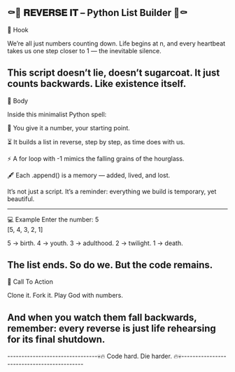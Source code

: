 ⚰️💎 𝐑𝐄𝐕𝐄𝐑𝐒𝐄 𝐈𝐓 – Python List Builder 💎⚰️
------
🖤 Hook

We’re all just numbers counting down.
Life begins at n, and every heartbeat takes us one step closer to 1 —
the inevitable silence.

This script doesn’t lie, doesn’t sugarcoat.
It just counts backwards. Like existence itself.
--------

📜 Body

Inside this minimalist Python spell:

🔢 You give it a number, your starting point.

⏳ It builds a list in reverse, step by step, as time does with us.

⚡ A for loop with -1 mimics the falling grains of the hourglass.

🖋️ Each .append() is a memory — added, lived, and lost.

It’s not just a script.
It’s a reminder: everything we build is temporary, yet beautiful.

-----------

💻 Example
Enter the number: 5  
[5, 4, 3, 2, 1]


5 → birth.
4 → youth.
3 → adulthood.
2 → twilight.
1 → death.

The list ends. So do we.
But the code remains.
----------

🚀 Call To Action

Clone it.
Fork it.
Play God with numbers.

And when you watch them fall backwards,
remember: every reverse is just life rehearsing for its final shutdown.
------

--------------------------------💀🔥 Code hard. Die harder. 🔥💀-------------------------------------------
